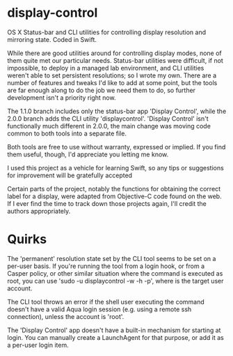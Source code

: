 # display-control

OS X Status-bar and CLI utilities for controlling display resolution and mirroring state. Coded in Swift.

While there are good utilities around for controlling display modes, none of them quite met our particular needs. Status-bar utilities were difficult, if not impossible, to deploy in a managed lab environment, and CLI utilities weren't able to set persistent resolutions; so I wrote my own. There are a number of features and tweaks I'd like to add at some point, but the tools are far enough along to do the job we need them to do, so further development isn't a priority right now.

The 1.1.0 branch includes only the status-bar app 'Display Control', while the 2.0.0 branch adds the CLI utility 'displaycontrol'. 'Display Control' isn't functionally much different in 2.0.0, the main change was moving code common to both tools into a separate file.

Both tools are free to use without warranty, expressed or implied. If you find them useful, though, I'd appreciate you letting me know.

I used this project as a vehicle for learning Swift, so any tips or suggestions for improvement will be gratefully accepted

Certain parts of the project, notably the functions for obtaining the correct label for a display, were adapted from Objective-C code found on the web. If I ever find the time to track down those projects again, I'll credit the authors appropriately.


# Quirks

The 'permanent' resolution state set by the CLI tool seems to be set on a per-user basis. If you're running the tool from a login hook, or from a Casper policy, or other similar situation where the command is executed as root, you can use 'sudo -u <user> displaycontrol -w <width> -h <height> -p', where <user> is the target user account.

The CLI tool throws an error if the shell user executing the command doesn't have a valid Aqua login session (e.g. using a remote ssh connection), unless the account is 'root'.

The 'Display Control' app doesn't have a built-in mechanism for starting at login. You can manually create a LaunchAgent for that purpose, or add it as a per-user login item.
